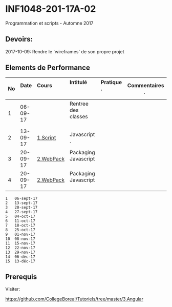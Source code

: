 # INF1048-201-17A-02
Programmation et scripts - Automne 2017

## Devoirs:

2017-10-09: Rendre le 'wireframes' de son propre projet

## Elements de Performance

|No| Date   | Cours                 | Intitulé                                |  Pratique .                 | Commentaires .         |
|--|--------|:----------------------|:----------------------------------------|:----------------------------|------------------------| 
| 1|06-09-17|                       | Rentree des classes                     |                             |                        |
| 2|13-09-17|[1.Script](1.Script)   | Javascript .                            |                             |                        |
| 3|20-09-17|[2.WebPack](2.WebPack) | Packaging Javascript                    |                             |                        |
| 4|20-09-17|[2.WebPack](2.WebPack) | Packaging Javascript                    |                             |                        |

```
1	06-sept-17
2	13-sept-17
3	20-sept-17
4	27-sept-17
5	04-oct-17
6	11-oct-17
7	18-oct-17
8	25-oct-17
9	01-nov-17
10	08-nov-17
11	15-nov-17
12	22-nov-17
13	29-nov-17
14	06-déc-17
15	13-déc-17
```

## Prerequis

Visiter:

https://github.com/CollegeBoreal/Tutoriels/tree/master/3.Angular
